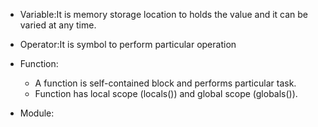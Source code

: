 * Variable:It is memory storage location to holds the value and it can be varied at any time.

* Operator:It is symbol to perform particular operation

* Function: 
  - A function is self-contained block and performs particular task.
  - Function has local scope (locals()) and global scope (globals()).

* Module: 
